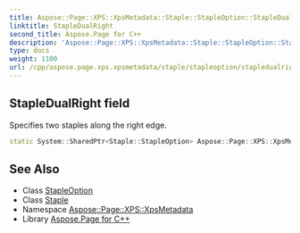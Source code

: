 ```yaml
---
title: Aspose::Page::XPS::XpsMetadata::Staple::StapleOption::StapleDualRight field
linktitle: StapleDualRight
second_title: Aspose.Page for C++
description: 'Aspose::Page::XPS::XpsMetadata::Staple::StapleOption::StapleDualRight field. Specifies two staples along the right edge in C++.'
type: docs
weight: 1100
url: /cpp/aspose.page.xps.xpsmetadata/staple/stapleoption/stapledualright/
---
```

## StapleDualRight field


Specifies two staples along the right edge.

```cpp
static System::SharedPtr<Staple::StapleOption> Aspose::Page::XPS::XpsMetadata::Staple::StapleOption::StapleDualRight
```

## See Also

* Class [StapleOption](../)
* Class [Staple](../../)
* Namespace [Aspose::Page::XPS::XpsMetadata](../../../)
* Library [Aspose.Page for C++](../../../../)
